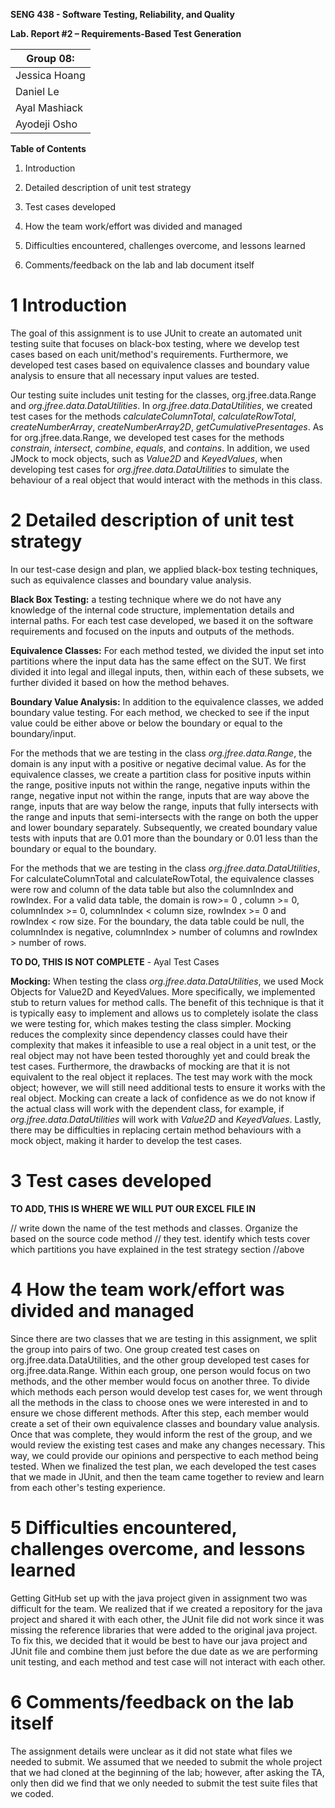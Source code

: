 **SENG 438 - Software Testing, Reliability, and Quality**

**Lab. Report \#2 – Requirements-Based Test Generation**

| Group 08:      |
| -------------- |
| Jessica Hoang  |
| Daniel Le      |
| Ayal Mashiack  |
| Ayodeji Osho   |

**Table of Contents**

1. Introduction

2. Detailed description of unit test strategy

3. Test cases developed

4. How the team work/effort was divided and managed

5. Difficulties encountered, challenges overcome, and lessons
learned

6. Comments/feedback on the lab and lab document itself


# 1 Introduction

The goal of this assignment is to use JUnit to create an automated unit testing suite that focuses on black-box testing, where we develop test cases based on each unit/method's requirements. Furthermore, we developed test cases based on equivalence classes and boundary value analysis to ensure that all necessary input values are tested.  


Our testing suite includes unit testing for the classes, org.jfree.data.Range and _org.jfree.data.DataUtilities_. In _org.jfree.data.DataUtilities_, we created test cases for the methods _calculateColumnTotal_, _calculateRowTotal_, _createNumberArray_, _createNumberArray2D_, _getCumulativePresentages_. As for org.jfree.data.Range, we developed test cases for the methods _constrain_, _intersect_, _combine_, _equals_, and _contains_. In addition, we used JMock to mock objects, such as _Value2D_ and _KeyedValues_, when developing test cases for _org.jfree.data.DataUtilities_ to simulate the behaviour of a real object that would interact with the methods in this class. 

# 2 Detailed description of unit test strategy

In our test-case design and plan, we applied black-box testing techniques, such as equivalence classes and boundary value analysis. 

**Black Box Testing:** a testing technique where we do not have any knowledge of the internal code structure, implementation details and internal paths. For each test case developed, we based it on the software requirements and focused on the inputs and outputs of the methods. 

**Equivalence Classes:** For each method tested, we divided the input set into partitions where the input data has the same effect on the SUT. We first divided it into legal and illegal inputs, then, within each of these subsets, we further divided it based on how the method behaves. 

**Boundary Value Analysis:** In addition to the equivalence classes, we added boundary value testing. For each method, we checked to see if the input value could be either above or below the boundary or equal to the boundary/input. 

For the methods that we are testing in the class _org.jfree.data.Range_, the domain is any input with a positive or negative decimal value. As for the equivalence classes, we create a partition class for positive inputs within the range, positive inputs not within the range, negative inputs within the range, negative input not within the range, inputs that are way above the range, inputs that are way below the range, inputs that fully intersects with the range and inputs that semi-intersects with the range on both the upper and lower boundary separately. Subsequently, we created boundary value tests with inputs that are 0.01 more than the boundary or 0.01 less than the boundary or equal to the boundary. 

For the methods that we are testing in the class _org.jfree.data.DataUtilities_,  For calculateColumnTotal and calculateRowTotal, the equivalence classes were row and column of the data table but also the columnIndex and rowIndex. For a valid data table, the domain is row>= 0 , column >= 0, columnIndex >= 0, columnIndex < column size,  rowIndex >= 0 and rowIndex < row size. For the boundary, the data table could be null, the columnIndex is negative, columnIndex > number of columns and rowIndex > number of rows.

**TO DO, THIS IS NOT COMPLETE** - Ayal Test Cases

**Mocking:**
When testing the class _org.jfree.data.DataUtilities_, we used Mock Objects for Value2D and KeyedValues. More specifically, we implemented stub to return values for method calls. The benefit of this technique is that it is typically easy to implement and allows us to completely isolate the class we were testing for, which makes testing the class simpler. Mocking reduces the complexity since dependency classes could have their complexity that makes it infeasible to use a real object in a unit test, or the real object may not have been tested thoroughly yet and could break the test cases. Furthermore, the drawbacks of mocking are that it is not equivalent to the real object it replaces. The test may work with the mock object; however, we will still need additional tests to ensure it works with the real object. Mocking can create a lack of confidence as we do not know if the actual class will work with the dependent class, for example, if _org.jfree.data.DataUtilities_ will work with _Value2D_ and _KeyedValues_. Lastly, there may be difficulties in replacing certain method behaviours with a mock object, making it harder to develop the test cases. 

# 3 Test cases developed

**TO ADD, THIS IS WHERE WE WILL PUT OUR EXCEL FILE IN**

// write down the name of the test methods and classes. Organize the based on
the source code method // they test. identify which tests cover which partitions
you have explained in the test strategy section //above

# 4 How the team work/effort was divided and managed

Since there are two classes that we are testing in this assignment, we split the group into pairs of two. One group created test cases on org.jfree.data.DataUtilities, and the other group developed test cases for org.jfree.data.Range. Within each group, one person would focus on two methods, and the other member would focus on another three. To divide which methods each person would develop test cases for, we went through all the methods in the class to choose ones we were interested in and to ensure we chose different methods. After this step, each member would create a set of their own equivalence classes and boundary value analysis. Once that was complete, they would inform the rest of the group, and we would review the existing test cases and make any changes necessary. This way, we could provide our opinions and perspective to each method being tested. When we finalized the test plan, we each developed the test cases that we made in JUnit, and then the team came together to review and learn from each other's testing experience. 

# 5 Difficulties encountered, challenges overcome, and lessons learned

Getting GitHub set up with the java project given in assignment two was difficult for the team. We realized that if we created a repository for the java project and shared it with each other, the JUnit file did not work since it was missing the reference libraries that were added to the original java project. To fix this, we decided that it would be best to have our java project and JUnit file and combine them just before the due date as we are performing unit testing, and each method and test case will not interact with each other. 

# 6 Comments/feedback on the lab itself

The assignment details were unclear as it did not state what files we needed to submit. We assumed that we needed to submit the whole project that we had cloned at the beginning of the lab; however, after asking the TA, only then did we find that we only needed to submit the test suite files that we coded.
